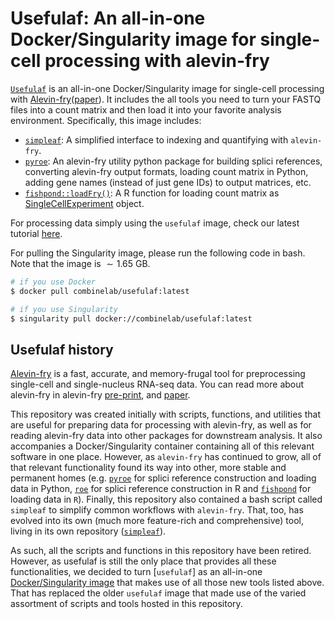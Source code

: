 # Usefulaf: An all-in-one Docker/Singularity image for single-cell processing with alevin-fry

[`Usefulaf`](https://hub.docker.com/r/combinelab/usefulaf/tags) is an all-in-one Docker/Singularity image for single-cell processing with [Alevin-fry](https://github.com/COMBINE-lab/alevin-fry)([paper](https://www.nature.com/articles/s41592-022-01408-3)). It includes the all tools you need to turn your FASTQ files into a count matrix and then load it into your favorite analysis environment. Specifically, this image includes:

- [`simpleaf`](https://github.com/COMBINE-lab/simpleaf): A simplified interface to indexing and quantifying with `alevin-fry`.
- [`pyroe`](https://github.com/COMBINE-lab/pyroe): An alevin-fry utility python package for building splici references, converting alevin-fry output formats, loading count matrix in Python, adding gene names (instead of just gene IDs) to output matrices, etc.
- [`fishpond::loadFry()`](https://rdrr.io/github/mikelove/fishpond/man/loadFry.html): A R function for loading count matrix as [SingleCellExperiment](https://bioconductor.org/packages/release/bioc/html/SingleCellExperiment.html) object.

For processing data simply using the `usefulaf` image, check our latest tutorial [here](https://combine-lab.github.io/alevin-fry-tutorials/2021/quickstart-usefulaf-singularity/).

For pulling the Singularity image, please run the following code in bash. Note that the image is $\sim 1.65$ GB.

```bash
# if you use Docker
$ docker pull combinelab/usefulaf:latest

# if you use Singularity
$ singularity pull docker://combinelab/usefulaf:latest

```

## Usefulaf history

[Alevin-fry](https://github.com/COMBINE-lab/alevin-fry) is a fast, accurate, and memory-frugal tool for preprocessing single-cell and single-nucleus RNA-seq data. You can read more about alevin-fry in alevin-fry [pre-print](https://www.biorxiv.org/content/10.1101/2021.06.29.450377v2), and [paper](https://www.nature.com/articles/s41592-022-01408-3).

This repository was created initially with scripts, functions, and utilities that are useful for preparing data for processing with alevin-fry, as well as for reading alevin-fry data into other packages for downstream analysis. It also accompanies a Docker/Singularity container containing all of this relevant software in one place. However, as `alevin-fry` has continued to grow, all of that relevant functionality found its way into other, more stable and permanent homes (e.g. [`pyroe`](https://github.com/COMBINE-lab/pyroe) for splici reference construction and loading data in Python, [`roe`](https://github.com/COMBINE-lab/roe) for splici reference construction in R and [`fishpond`](https://bioconductor.org/packages/release/bioc/html/fishpond.html) for loading data in `R`). Finally, this repository also contained a bash script called `simpleaf` to simplify common workflows with `alevin-fry`. That, too, has evolved into its own (much more feature-rich and comprehensive) tool, living in its own repository ([`simpleaf`](https://github.com/COMBINE-lab/simpleaf)).

As such, all the scripts and functions in this repository have been retired. However, as usefulaf is still the only place that provides all these functionalities, we decided to turn [`usefulaf`] as an all-in-one [Docker/Singularity image](https://hub.docker.com/r/combinelab/usefulaf/tags) that makes use of all those new tools listed above. That has replaced the older `usefulaf` image that made use of the varied assortment of scripts and tools hosted in this repository. 
